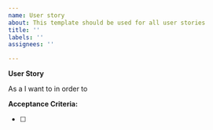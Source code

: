 ```yaml
---
name: User story
about: This template should be used for all user stories
title: ''
labels: ''
assignees: ''

---
```


[//]: # (Lines starting with [//]: are considered to be comments. You do not have to delete those lines, they are not rendered upon release.)

**User Story**

[//]: # (Be descriptive about your user story. Who requests a feature and what's his intent?)

As a
I want to
in order to

**Acceptance Criteria:**

- [ ] 

[//]: # (Please don't forget to add the priority and complexity label to this issue.)
